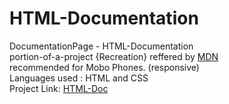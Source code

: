 # HTML-Documentation
DocumentationPage - HTML-Documentation <br>
portion-of-a-project {Recreation} reffered by <a href="https://developer.mozilla.org/en-US/docs/Learn/Getting_started_with_the_web/HTML_basics#so_what_is_html">MDN</a> <br>
recommended for Mobo Phones. (responsive) <br>
Languages used : HTML and CSS<br>
Project Link: <a href="https://codepen.io/kunalkundrra/full/eYWKveZ">HTML-Doc</a><br>
